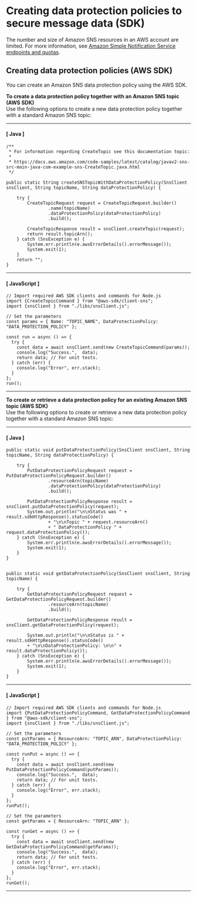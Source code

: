 # Creating data protection policies to secure message data \(SDK\)<a name="sns-message-data-protection-configure-sdk"></a>

The number and size of Amazon SNS resources in an AWS account are limited\. For more information, see [Amazon Simple Notification Service endpoints and quotas](https://docs.aws.amazon.com/general/latest/gr/sns.html)\.

## Creating data protection policies \(AWS SDK\)<a name="create-policies-sdk"></a>

You can create an Amazon SNS data protection policy using the AWS SDK\.

**To create a data protection policy together with an Amazon SNS topic \(AWS SDK\)**  
Use the following options to create a new data protection policy together with a standard Amazon SNS topic:

------
#### [ Java ]

```
/**
 * For information regarding CreateTopic see this documentation topic:
 *
 * https://docs.aws.amazon.com/code-samples/latest/catalog/javav2-sns-src-main-java-com-example-sns-CreateTopic.java.html
 */

public static String createSNSTopicWithDataProtectionPolicy(SnsClient snsClient, String topicName, String dataProtectionPolicy) {

    try {
        CreateTopicRequest request = CreateTopicRequest.builder()
                .name(topicName)
                .dataProtectionPolicy(dataProtectionPolicy)
                .build();

        CreateTopicResponse result = snsClient.createTopic(request);
        return result.topicArn();
    } catch (SnsException e) {
        System.err.println(e.awsErrorDetails().errorMessage());
        System.exit(1);
    }
    return "";
}
```

------
#### [ JavaScript ]

```
// Import required AWS SDK clients and commands for Node.js
import {CreateTopicCommand } from "@aws-sdk/client-sns";
import {snsClient } from "./libs/snsClient.js";

// Set the parameters
const params = { Name: "TOPIC_NAME", DataProtectionPolicy: "DATA_PROTECTION_POLICY" };

const run = async () => {
  try {
    const data = await snsClient.send(new CreateTopicCommand(params));
    console.log("Success.",  data);
    return data; // For unit tests.
  } catch (err) {
    console.log("Error", err.stack);
  }
};
run();
```

------

**To create or retrieve a data protection policy for an existing Amazon SNS topic \(AWS SDK\)**  
Use the following options to create or retrieve a new data protection policy together with a standard Amazon SNS topic:

------
#### [ Java ]

```
public static void putDataProtectionPolicy(SnsClient snsClient, String topicName, String dataProtectionPolicy) {

    try {
        PutDataProtectionPolicyRequest request = PutDataProtectionPolicyRequest.builder()
                .resourceArn(topicName)
                .dataProtectionPolicy(dataProtectionPolicy)
                .build();

        PutDataProtectionPolicyResponse result = snsClient.putDataProtectionPolicy(request);
        System.out.println("\n\nStatus was " + result.sdkHttpResponse().statusCode() 
                + "\n\nTopic " + request.resourceArn()
                + " DataProtectionPolicy " + request.dataProtectionPolicy());
    } catch (SnsException e) {
        System.err.println(e.awsErrorDetails().errorMessage());
        System.exit(1);
    }
}


public static void getDataProtectionPolicy(SnsClient snsClient, String topicName) {

    try {
        GetDataProtectionPolicyRequest request = GetDataProtectionPolicyRequest.builder()
                .resourceArn(topicName)
                .build();
        
        GetDataProtectionPolicyResponse result = snsClient.getDataProtectionPolicy(request);
        
        System.out.println("\n\nStatus is " + result.sdkHttpResponse().statusCode() 
        + "\n\nDataProtectionPolicy: \n\n" + result.dataProtectionPolicy());
    } catch (SnsException e) {
        System.err.println(e.awsErrorDetails().errorMessage());
        System.exit(1);
    }
}
```

------
#### [ JavaScript ]

```
// Import required AWS SDK clients and commands for Node.js
import {PutDataProtectionPolicyCommand, GetDataProtectionPolicyCommand } from "@aws-sdk/client-sns";
import {snsClient } from "./libs/snsClient.js";

// Set the parameters
const putParams = { ResourceArn: "TOPIC_ARN", DataProtectionPolicy: "DATA_PROTECTION_POLICY" };

const runPut = async () => {
  try {
    const data = await snsClient.send(new PutDataProtectionPolicyCommand(putParams));
    console.log("Success.",  data);
    return data; // For unit tests.
  } catch (err) {
    console.log("Error", err.stack);
  }
};
runPut();

// Set the parameters
const getParams = { ResourceArn: "TOPIC_ARN" };

const runGet = async () => {
  try {
    const data = await snsClient.send(new GetDataProtectionPolicyCommand(getParams));
    console.log("Success.",  data);
    return data; // For unit tests.
  } catch (err) {
    console.log("Error", err.stack);
  }
};
runGet();
```

------